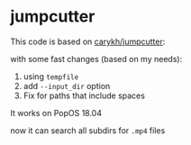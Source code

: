 # jumpcutter

This code is based on [carykh/jumpcutter](https://github.com/carykh/jumpcutter): 

with some fast changes (based on my needs): 
  1. using `tempfile` 
  2. add `--input_dir` option 
  3. Fix for paths that include spaces 

It works on PopOS 18.04

now it can search all subdirs for `.mp4` files
